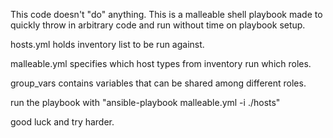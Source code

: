 This code doesn't "do" anything.
This is a malleable shell playbook made to quickly throw in arbitrary code and run without time on playbook setup.

hosts.yml holds inventory list to be run against.

malleable.yml specifies which host types from inventory run which roles.

group_vars contains variables that can be shared among different roles.

run the playbook with "ansible-playbook malleable.yml -i ./hosts"


good luck and try harder.
